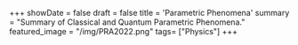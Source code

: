 +++
showDate = false
draft = false
title = 'Parametric Phenomena'
summary = "Summary of Classical and Quantum Parametric Phenomena." 
featured_image = "/img/PRA2022.png"
tags= ["Physics"]
+++
